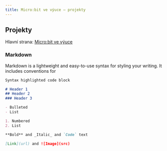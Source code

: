 ```yaml
---
title: Micro:bit ve výuce – projekty
---
```


## Projekty

Hlavní strana: [Micro:bit ve výuce](https://microbiti.cz)


### Markdown

Markdown is a lightweight and easy-to-use syntax for styling your writing. It includes conventions for

```markdown
Syntax highlighted code block

# Header 1
## Header 2
### Header 3

- Bulleted
- List

1. Numbered
2. List

**Bold** and _Italic_ and `Code` text

[Link](url) and ![Image](src)
```

